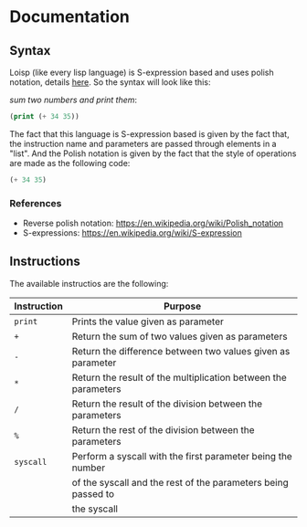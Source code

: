 # Documentation

## Syntax

Loisp (like every lisp language) is S-expression based and uses polish notation, details [here](https://en.wikipedia.org/wiki/Polish_notation). So the syntax will look like this:

*sum two numbers and print them*:
```lisp
(print (+ 34 35))
```

The fact that this language is S-expression based is given by the fact that, the instruction name and parameters are passed through elements in a "list". And the Polish notation is given by the fact that the style of operations are made as the following code:

```lisp
(+ 34 35)
```

### References

- Reverse polish notation: https://en.wikipedia.org/wiki/Polish_notation
- S-expressions: https://en.wikipedia.org/wiki/S-expression

## Instructions

The available instructios are the following:

| Instruction | Purpose                                                        |
|-------------|----------------------------------------------------------------|
| `print`     | Prints the value given as parameter                            |
| `+`         | Return the sum of two values given as parameters               |
| `-`         | Return the difference between two values given as parameter    |
| `*`         | Return the result of the multiplication between the parameters |
| `/`         | Return the result of the division between the parameters       |
| `%`         | Return the rest of the division between the parameters         |
| `syscall`   | Perform a syscall with the first parameter being the number    |
|             | of the syscall and the rest of the parameters being passed to  |
|             | the syscall                                                    |
